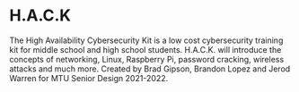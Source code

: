 # H.A.C.K
The High Availability Cybersecurity Kit is a low cost cybersecurity training kit for middle school and high school students. H.A.C.K. will introduce the concepts of networking, Linux, Raspberry Pi, password cracking, wireless attacks and much more. Created by Brad Gipson, Brandon Lopez and Jerod Warren for MTU Senior Design 2021-2022.
